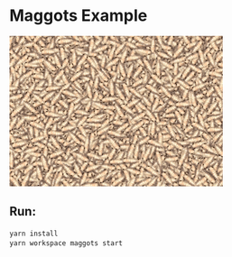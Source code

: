 # Maggots Example

![screenshot](./screenshot.gif)

## Run:

```sh
yarn install
yarn workspace maggots start
```
